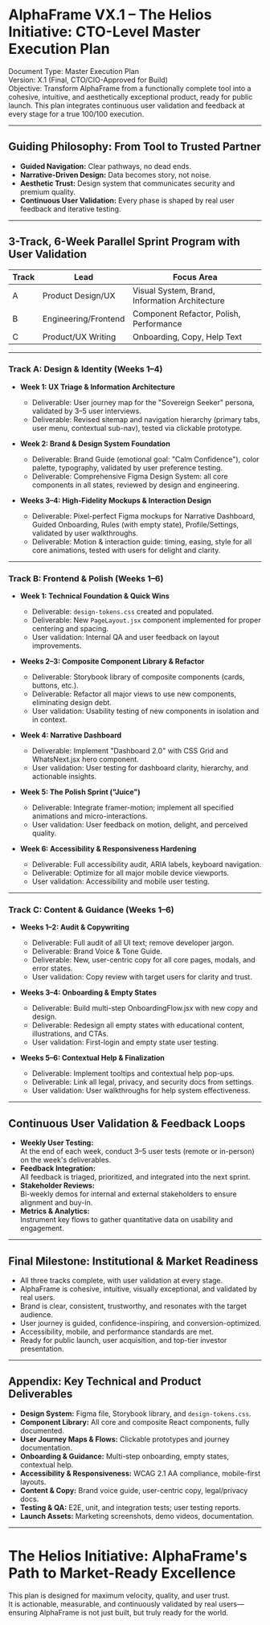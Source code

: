 # AlphaFrame VX.1 – The Helios Initiative: CTO-Level Master Execution Plan

Document Type: Master Execution Plan  
Version: X.1 (Final, CTO/CIO-Approved for Build)  
Objective: Transform AlphaFrame from a functionally complete tool into a cohesive, intuitive, and aesthetically exceptional product, ready for public launch. This plan integrates continuous user validation and feedback at every stage for a true 100/100 execution.

---

## Guiding Philosophy: From Tool to Trusted Partner

- **Guided Navigation:** Clear pathways, no dead ends.
- **Narrative-Driven Design:** Data becomes story, not noise.
- **Aesthetic Trust:** Design system that communicates security and premium quality.
- **Continuous User Validation:** Every phase is shaped by real user feedback and iterative testing.

---

## 3-Track, 6-Week Parallel Sprint Program with User Validation

| Track   | Lead                | Focus Area                                 |
|---------|---------------------|--------------------------------------------|
| A       | Product Design/UX   | Visual System, Brand, Information Architecture |
| B       | Engineering/Frontend| Component Refactor, Polish, Performance    |
| C       | Product/UX Writing  | Onboarding, Copy, Help Text                |

---

### **Track A: Design & Identity (Weeks 1–4)**

- **Week 1: UX Triage & Information Architecture**
  - Deliverable: User journey map for the "Sovereign Seeker" persona, validated by 3–5 user interviews.
  - Deliverable: Revised sitemap and navigation hierarchy (primary tabs, user menu, contextual sub-nav), tested via clickable prototype.

- **Week 2: Brand & Design System Foundation**
  - Deliverable: Brand Guide (emotional goal: "Calm Confidence"), color palette, typography, validated by user preference testing.
  - Deliverable: Comprehensive Figma Design System: all core components in all states, reviewed by design and engineering.

- **Weeks 3–4: High-Fidelity Mockups & Interaction Design**
  - Deliverable: Pixel-perfect Figma mockups for Narrative Dashboard, Guided Onboarding, Rules (with empty state), Profile/Settings, validated by user walkthroughs.
  - Deliverable: Motion & interaction guide: timing, easing, style for all core animations, tested with users for delight and clarity.

---

### **Track B: Frontend & Polish (Weeks 1–6)**

- **Week 1: Technical Foundation & Quick Wins**
  - Deliverable: `design-tokens.css` created and populated.
  - Deliverable: New `PageLayout.jsx` component implemented for proper centering and spacing.
  - User validation: Internal QA and user feedback on layout improvements.

- **Weeks 2–3: Composite Component Library & Refactor**
  - Deliverable: Storybook library of composite components (cards, buttons, etc.).
  - Deliverable: Refactor all major views to use new components, eliminating design debt.
  - User validation: Usability testing of new components in isolation and in context.

- **Week 4: Narrative Dashboard**
  - Deliverable: Implement "Dashboard 2.0" with CSS Grid and WhatsNext.jsx hero component.
  - User validation: User testing for dashboard clarity, hierarchy, and actionable insights.

- **Week 5: The Polish Sprint ("Juice")**
  - Deliverable: Integrate framer-motion; implement all specified animations and micro-interactions.
  - User validation: User feedback on motion, delight, and perceived quality.

- **Week 6: Accessibility & Responsiveness Hardening**
  - Deliverable: Full accessibility audit, ARIA labels, keyboard navigation.
  - Deliverable: Optimize for all major mobile device viewports.
  - User validation: Accessibility and mobile user testing.

---

### **Track C: Content & Guidance (Weeks 1–6)**

- **Weeks 1–2: Audit & Copywriting**
  - Deliverable: Full audit of all UI text; remove developer jargon.
  - Deliverable: Brand Voice & Tone Guide.
  - Deliverable: New, user-centric copy for all core pages, modals, and error states.
  - User validation: Copy review with target users for clarity and trust.

- **Weeks 3–4: Onboarding & Empty States**
  - Deliverable: Build multi-step OnboardingFlow.jsx with new copy and design.
  - Deliverable: Redesign all empty states with educational content, illustrations, and CTAs.
  - User validation: First-login and empty state user testing.

- **Weeks 5–6: Contextual Help & Finalization**
  - Deliverable: Implement tooltips and contextual help pop-ups.
  - Deliverable: Link all legal, privacy, and security docs from settings.
  - User validation: User walkthroughs for help system effectiveness.

---

## **Continuous User Validation & Feedback Loops**

- **Weekly User Testing:**  
  At the end of each week, conduct 3–5 user tests (remote or in-person) on the week's deliverables.
- **Feedback Integration:**  
  All feedback is triaged, prioritized, and integrated into the next sprint.
- **Stakeholder Reviews:**  
  Bi-weekly demos for internal and external stakeholders to ensure alignment and buy-in.
- **Metrics & Analytics:**  
  Instrument key flows to gather quantitative data on usability and engagement.

---

## **Final Milestone: Institutional & Market Readiness**

- All three tracks complete, with user validation at every stage.
- AlphaFrame is cohesive, intuitive, visually exceptional, and validated by real users.
- Brand is clear, consistent, trustworthy, and resonates with the target audience.
- User journey is guided, confidence-inspiring, and conversion-optimized.
- Accessibility, mobile, and performance standards are met.
- Ready for public launch, user acquisition, and top-tier investor presentation.

---

## **Appendix: Key Technical and Product Deliverables**

- **Design System:** Figma file, Storybook library, and `design-tokens.css`.
- **Component Library:** All core and composite React components, fully documented.
- **User Journey Maps & Flows:** Clickable prototypes and journey documentation.
- **Onboarding & Guidance:** Multi-step onboarding, empty states, contextual help.
- **Accessibility & Responsiveness:** WCAG 2.1 AA compliance, mobile-first layouts.
- **Content & Copy:** Brand voice guide, user-centric copy, legal/privacy docs.
- **Testing & QA:** E2E, unit, and integration tests; user testing reports.
- **Launch Assets:** Marketing screenshots, demo videos, documentation.

---

# The Helios Initiative: AlphaFrame's Path to Market-Ready Excellence

This plan is designed for maximum velocity, quality, and user trust.  
It is actionable, measurable, and continuously validated by real users—ensuring AlphaFrame is not just built, but truly ready for the world. 